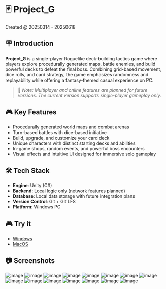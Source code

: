 # 🃏 Project\_G
Created @ 20250314 - 20250618

## 🪧 Introduction

**Project\_G** is a single-player Roguelike deck-building tactics game where players explore procedurally generated maps, battle enemies, and build powerful decks to defeat the final boss. Combining grid-based movement, dice rolls, and card strategy, the game emphasizes randomness and replayability while offering a fantasy-themed casual experience on PC.

> 🔧 *Note: Multiplayer and online features are planned for future versions. The current version supports single-player gameplay only.*

## 🎮 Key Features

* Procedurally generated world maps and combat arenas
* Turn-based battles with dice-based initiative
* Build, upgrade, and customize your card deck
* Unique characters with distinct starting decks and abilities
* In-game shops, random events, and powerful boss encounters
* Visual effects and intuitive UI designed for immersive solo gameplay

## 🛠️ Tech Stack

* **Engine**: Unity (C#)
* **Backend**: Local logic only (network features planned)
* **Database**: Local data storage with future integration plans
* **Version Control**: Git + Git LFS
* **Platform**: Windows PC

## 🎮 Try it
- [Windows](Assets/Build/Windows_Project_G.zip)
- [MacOS](Assets/Build/MacOS_Project_G.zip)

## 📷 Screenshots
![image](https://github.com/user-attachments/assets/9bc1303f-d28b-4622-bbff-77e15daf2a17)
![image](https://github.com/user-attachments/assets/7ca9f537-7dc5-4b61-97bc-81fce45e01a6)
![image](https://github.com/user-attachments/assets/8f0b6366-1015-47ba-a4b9-a3d689a289e7)
![image](https://github.com/user-attachments/assets/17620b6c-5201-44bf-83be-54931a5f0d13)
![image](https://github.com/user-attachments/assets/8abf6b41-0740-4b9b-995c-2f4fabe135ed)
![image](https://github.com/user-attachments/assets/e7a384fa-bc51-4234-8ed2-566c4f274fd7)
![image](https://github.com/user-attachments/assets/1b2620f0-1d39-4098-b9f9-1c5bae541844)
![image](https://github.com/user-attachments/assets/111b7a2c-6adf-481c-87c5-6abd5fddff29)
![image](https://github.com/user-attachments/assets/7f550ace-24a0-4eb6-aa5a-15bd357b1b16)
![image](https://github.com/user-attachments/assets/fe08c495-6a23-4c9c-9171-2716a04ef0f8)
![image](https://github.com/user-attachments/assets/ba14404a-821d-4473-a4d5-8cceb7e21d30)
![image](https://github.com/user-attachments/assets/7d2ea17a-ddc8-47f7-a4f8-df048b4fff4d)
![image](https://github.com/user-attachments/assets/5f97294a-72e5-4e22-a52f-dfb3847120d2)
![image](https://github.com/user-attachments/assets/5bea664b-262e-47d9-a833-0b198c7f36dd)
![image](https://github.com/user-attachments/assets/b946532d-3822-4cd5-a565-50745177a487)
